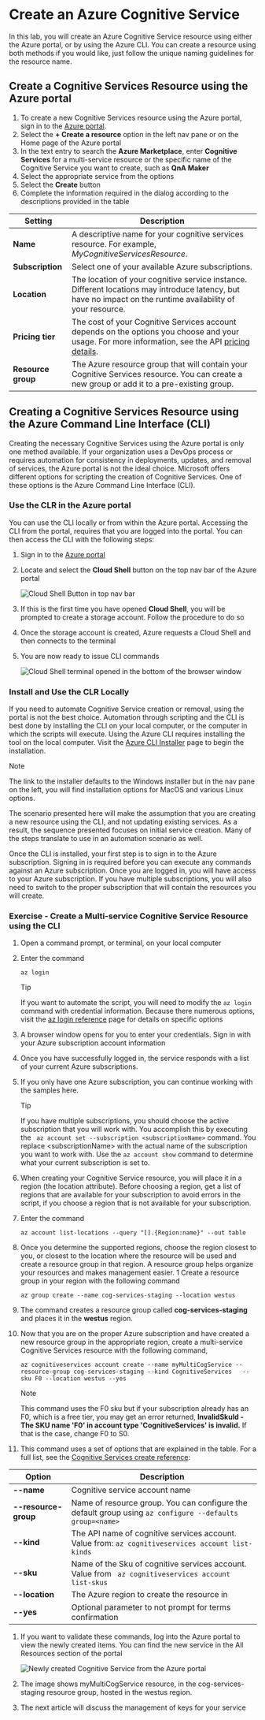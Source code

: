 # Create an Azure Cognitive Service

In this lab, you will create an Azure Cognitive Service resource using either the Azure portal, or by using the Azure CLI. You can create a resource using both methods if you would like, just follow the unique naming guidelines for the resource name.

## Create a Cognitive Services Resource using the Azure portal

1. To create a new Cognitive Services resource using the Azure portal, sign in to the [Azure portal](https://portal.azure.com).
1. Select the **+ Create a resource** option in the left nav pane or on the Home page of the Azure portal
1. In the text entry to search the **Azure Marketplace**, enter **Cognitive Services** for a multi-service resource or the specific name of the Cognitive Service you want to create, such as **QnA Maker**
1. Select the appropriate service from the options
1. Select the **Create** button
1. Complete the information required in the dialog according to the descriptions provided in the table

| Setting | Description |
|---|---|
| **Name** | A descriptive name for your cognitive services resource. For example, *MyCognitiveServicesResource*. |
| **Subscription** | Select one of your available Azure subscriptions. |
| **Location** | The location of your cognitive service instance. Different locations may introduce latency, but have no impact on the runtime availability of your resource. |
| **Pricing tier** | The cost of your Cognitive Services account depends on the options you choose and your usage. For more information, see the API [pricing details](https://azure.microsoft.com/pricing/details/cognitive-services/).
| **Resource group** | The Azure resource group that will contain your Cognitive Services resource. You can create a new group or add it to a pre-existing group. |


## Creating a Cognitive Services Resource using the Azure Command Line Interface (CLI)

Creating the necessary Cognitive Services using the Azure portal is only one method available.  If your organization uses a DevOps process or requires automation for consistency in deployments, updates, and removal of services, the Azure portal is not the ideal choice.  Microsoft offers different options for scripting the creation of Cognitive Services.  One of these options is the Azure Command Line Interface (CLI).

### Use the CLR in the Azure portal

You can use the CLI locally or from within the Azure portal. Accessing the CLI from the portal, requires that you are logged into the portal.  You can then access the CLI with the following steps:

1. Sign in to the [Azure portal](https://portal.azure.com)
1. Locate and select the **Cloud Shell** button on the top nav bar of the Azure portal

    ![Cloud Shell Button in top nav bar](../Linked_Image_Files/cloud_shell.png)

1. If this is the first time you have opened **Cloud Shell**, you will be prompted to create a storage account.  Follow the procedure to do so
1. Once the storage account is created, Azure requests a Cloud Shell and then connects to the terminal
1. You are now ready to issue CLI commands

    ![Cloud Shell terminal opened in the bottom of the browser window](../../Linked_Image_Files/shell_terminal.png)

### Install and Use the CLR Locally

If you need to automate Cognitive Service creation or removal, using the portal is not the best choice. Automation through scripting and the CLI is best done by installing the CLI on your local computer, or the computer in which the scripts will execute. Using the Azure CLI requires installing the tool on the local computer.  Visit the [Azure CLI Installer](https://docs.microsoft.com/cli/azure/install-azure-cli?view=azure-cli-latest) page to begin the installation.

>[!NOTE]
>The link to the installer defaults to the Windows installer but in the nav pane on the left, you will find installation options for MacOS and various Linux options.

The scenario presented here will make the assumption that you are creating a new resource using the CLI, and not updating existing services. As a result, the sequence presented focuses on initial service creation.  Many of the steps translate to use in an automation scenario as well.

Once the CLI is installed, your first step is to sign in to the Azure subscription.  Signing in is required before you can execute any commands against an Azure subscription. Once you are logged in, you will have access to your Azure subscription.  If you have multiple subscriptions, you will also need to switch to the proper subscription that will contain the resources you will create.

### Exercise - Create a Multi-service Cognitive Service Resource using the CLI

1. Open a command prompt, or terminal, on your local computer
1. Enter the command

    ```azurecli
    az login
    ```

    >[!TIP]
    > If you want to automate the script, you will need to modify the ``` az login ``` command with credential information.  Because there numerous options, visit the [az login reference](https://docs.microsoft.com/cli/azure/reference-index?view=azure-cli-latest#az-login) page for details on specific options

1. A browser window opens for you to enter your credentials.  Sign in with your Azure subscription account information
1. Once you have successfully logged in, the service responds with a list of your current Azure subscriptions.
1. If you only have one Azure subscription, you can continue working with the samples here.  
    >[!TIP]
    > If you have multiple subscriptions, you should choose the active subscription that you will work with. You accomplish this by executing the ``` az account set --subscription <subscriptionName>``` command.  You replace &lt;subscriptionName&gt; with the actual name of the subscription you want to work with.  Use the ``` az account show ``` command to determine what your current subscription is set to.

1. When creating your Cognitive Service resource, you will place it in a region (the location attribute). Before choosing a region, get a list of regions that are available for your subscription to avoid errors in the script, if you choose a region that is not available for your subscription.
1. Enter the command

    ```azurecli
    az account list-locations --query "[].{Region:name}" --out table 
    ```

1. Once you determine the supported regions, choose the region closest to you, or closest to the location where the resource will be used and create a resource group in that region.  A resource group helps organize your resources and makes management easier.
1 Create a resource group in your region with the following command 

    ```azurecli 
    az group create --name cog-services-staging --location westus
    ```

1. The command creates a resource group called **cog-services-staging** and places it in the **westus** region.
1. Now that you are on the proper Azure subscription and have created a new resource group in the appropriate region, create a multi-service Cognitive Services resource with the following command,

    ```azurecli
    az cognitiveservices account create --name myMultiCogService --resource-group cog-services-staging --kind CognitiveServices   --sku F0 --location westus --yes
    ```

    >[!NOTE]
    >This command uses the F0 sku but if your subscription already has an F0, which is a free tier, you may get an error returned, **InvalidSkuId - The SKU name 'F0' in account type 'CognitiveServices' is invalid.** If that is the case, change F0 to S0.

1. This command uses a set of options that are explained in the table.  For a full list, see the [Cognitive Services create reference](https://docs.microsoft.com/azure/cognitive-services/cognitive-services-apis-create-account-cli?tabs=windows):

| Option | Description |
|---|---|
| **--name** | Cognitive service account name |
| **--resource-group** | Name of resource group. You can configure the default group using ``` az configure --defaults group=<name> ``` |
| **--kind** | The API name of cognitive services account. Value from: ``` az cognitiveservices account list-kinds ``` |
| **--sku** | Name of the Sku of cognitive services account. Value from ``` az cognitiveservices account list-skus``` 
| **--location** | The Azure region to create the resource in |
| **--yes** | Optional parameter to not prompt for terms confirmation |

1. If you want to validate these commands, log into the Azure portal to view the newly created items. You can find the new service in the All Resources section of the portal

    ![Newly created Cognitive Service from the Azure portal](../../Linked_Image_Files/new_cog_service.png)

1. The image shows myMultiCogService resource, in the cog-services-staging resource group, hosted in the westus region.
1. The next article will discuss the management of keys for your service
